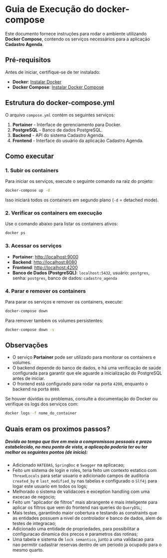 # Guia de Execução do docker-compose

Este documento fornece instruções para rodar o ambiente utilizando **Docker Compose**, contendo os serviços necessários para a aplicação **Cadastro Agenda**.

## Pré-requisitos

Antes de iniciar, certifique-se de ter instalado:

- **Docker**: [Instalar Docker](https://docs.docker.com/get-docker/)
- **Docker Compose**: [Instalar Docker Compose](https://docs.docker.com/compose/install/)

## Estrutura do docker-compose.yml

O arquivo `compose.yml` contém os seguintes serviços:

1. **Portainer** - Interface de gerenciamento para Docker.
2. **PostgreSQL** - Banco de dados PostgreSQL.
3. **Backend** - API do sistema Cadastro Agenda.
4. **Frontend** - Interface do usuário da aplicação Cadastro Agenda.

## Como executar

### 1. Subir os containers
Para iniciar os serviços, execute o seguinte comando na raiz do projeto:

```sh
docker-compose up -d
```

Isso iniciará todos os containers em segundo plano (`-d` = detached mode).

### 2. Verificar os containers em execução
Use o comando abaixo para listar os containers ativos:

```sh
docker ps
```

### 3. Acessar os serviços

- **Portainer**: [http://localhost:9000](http://localhost:9000)
- **Backend**: [http://localhost:8080](http://localhost:8080)
- **Frontend**: [http://localhost:4200](http://localhost:4200)
- **Banco de Dados (PostgreSQL)**: `localhost:5432`, usuário: `postgres`, senha: `postgres`, banco de dados: `cadastro_agenda`

### 4. Parar e remover os containers
Para parar os serviços e remover os containers, execute:

```sh
docker-compose down
```

Para remover também os volumes persistentes:

```sh
docker-compose down -v
```

## Observações

- O serviço **Portainer** pode ser utilizado para monitorar os containers e volumes.
- O backend depende do banco de dados, e há uma verificação de saúde configurada para garantir que ele aguarde a inicialização do PostgreSQL antes de iniciar.
- O frontend está configurado para rodar na porta `4200`, enquanto o backend na porta `8080`.

Se houver dúvidas ou problemas, consulte a documentação do Docker ou verifique os logs dos serviços com:

```sh
docker logs -f nome_do_container
```

## Quais eram os proximos passos?

##### Devido ao tempo que tive em meio a compromissos pessoais e prazo estabelecido, no meu ponto de vista, a aplicação poderia ter ou ter melhor os seguintes pontos (de inicio):
- Adicionado `HATEOAS`, `SpringDoc` e `Swagger` na aplicacao;
- Feito um sistema de login e roles, teria feito um contexto estatico com `ThreadLocals` para setar usuario e adicionado campos de auditoria `created_by` e `last_modified_by` nas tabelas e configurado o `Slf4j` para logar este usuario em todos os logs;
- Melhorado o sistema de validacoes e exception handling com uma excecao de negocio;
- Feito um "aplicador de filtros" mais abrangente e mais inteligente para aplicar os filtros que vem do frontend nas queries do `QueryDSL`;
- Mais testes, garantindo maior cobertura e testando as constraints que as entidades possuem a nivel de controlador e banco de dados, alem de testes de integracao;
- Adicionado uma entidade de propriedades, para possibilitar a configuracao dinamica dos precos e parametros das rotinas;
- Uma tabela e sistema de `lock semantico`, junto a uma validacao para nao permitir cadastrar reservas dentro de um periodo ja ocupado para o mesmo quarto.